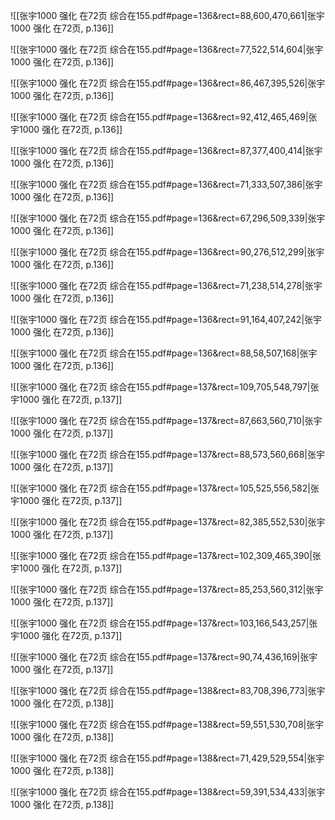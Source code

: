 ![[张宇1000 强化 在72页 综合在155.pdf#page=136&rect=88,600,470,661|张宇1000 强化 在72页, p.136]]



![[张宇1000 强化 在72页 综合在155.pdf#page=136&rect=77,522,514,604|张宇1000 强化 在72页, p.136]]



![[张宇1000 强化 在72页 综合在155.pdf#page=136&rect=86,467,395,526|张宇1000 强化 在72页, p.136]]



![[张宇1000 强化 在72页 综合在155.pdf#page=136&rect=92,412,465,469|张宇1000 强化 在72页, p.136]]



![[张宇1000 强化 在72页 综合在155.pdf#page=136&rect=87,377,400,414|张宇1000 强化 在72页, p.136]]



![[张宇1000 强化 在72页 综合在155.pdf#page=136&rect=71,333,507,386|张宇1000 强化 在72页, p.136]]



![[张宇1000 强化 在72页 综合在155.pdf#page=136&rect=67,296,509,339|张宇1000 强化 在72页, p.136]]



![[张宇1000 强化 在72页 综合在155.pdf#page=136&rect=90,276,512,299|张宇1000 强化 在72页, p.136]]



![[张宇1000 强化 在72页 综合在155.pdf#page=136&rect=71,238,514,278|张宇1000 强化 在72页, p.136]]



![[张宇1000 强化 在72页 综合在155.pdf#page=136&rect=91,164,407,242|张宇1000 强化 在72页, p.136]]



![[张宇1000 强化 在72页 综合在155.pdf#page=136&rect=88,58,507,168|张宇1000 强化 在72页, p.136]]



![[张宇1000 强化 在72页 综合在155.pdf#page=137&rect=109,705,548,797|张宇1000 强化 在72页, p.137]]



![[张宇1000 强化 在72页 综合在155.pdf#page=137&rect=87,663,560,710|张宇1000 强化 在72页, p.137]]



![[张宇1000 强化 在72页 综合在155.pdf#page=137&rect=88,573,560,668|张宇1000 强化 在72页, p.137]]



![[张宇1000 强化 在72页 综合在155.pdf#page=137&rect=105,525,556,582|张宇1000 强化 在72页, p.137]]



![[张宇1000 强化 在72页 综合在155.pdf#page=137&rect=82,385,552,530|张宇1000 强化 在72页, p.137]]



![[张宇1000 强化 在72页 综合在155.pdf#page=137&rect=102,309,465,390|张宇1000 强化 在72页, p.137]]



![[张宇1000 强化 在72页 综合在155.pdf#page=137&rect=85,253,560,312|张宇1000 强化 在72页, p.137]]



![[张宇1000 强化 在72页 综合在155.pdf#page=137&rect=103,166,543,257|张宇1000 强化 在72页, p.137]]



![[张宇1000 强化 在72页 综合在155.pdf#page=137&rect=90,74,436,169|张宇1000 强化 在72页, p.137]]



![[张宇1000 强化 在72页 综合在155.pdf#page=138&rect=83,708,396,773|张宇1000 强化 在72页, p.138]]



![[张宇1000 强化 在72页 综合在155.pdf#page=138&rect=59,551,530,708|张宇1000 强化 在72页, p.138]]



![[张宇1000 强化 在72页 综合在155.pdf#page=138&rect=71,429,529,554|张宇1000 强化 在72页, p.138]]



![[张宇1000 强化 在72页 综合在155.pdf#page=138&rect=59,391,534,433|张宇1000 强化 在72页, p.138]]



